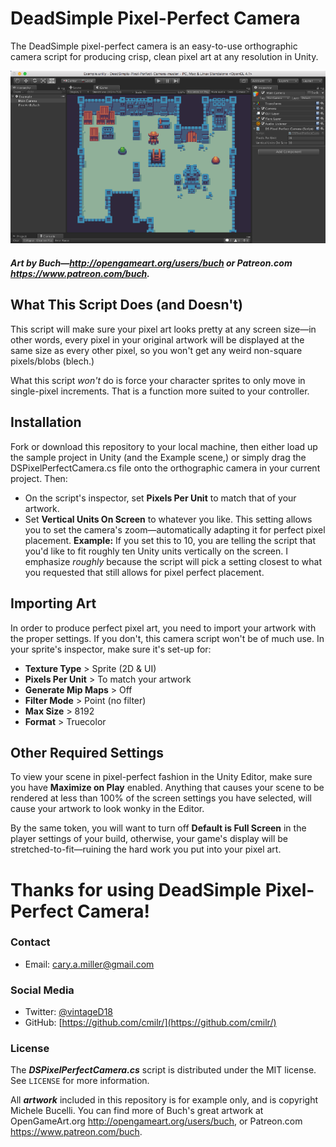 # DeadSimple Pixel-Perfect Camera
The DeadSimple pixel-perfect camera is an easy-to-use orthographic camera script for producing crisp, clean pixel art at any resolution in Unity.

![](screenshot.png)
##### Art by Buch—http://opengameart.org/users/buch or Patreon.com https://www.patreon.com/buch.

## What This Script Does (and Doesn't)
This script will make sure your pixel art looks pretty at any screen size—in other words, every pixel in your original artwork will be displayed at the same size as every other pixel, so you won't get any weird non-square pixels/blobs (blech.) 

What this script *won't* do is force your character sprites to only move in single-pixel increments. That is a function more suited to  your controller.

## Installation
Fork or download this repository to your local machine, then either load up the sample project in Unity (and the Example scene,) or simply drag the DSPixelPerfectCamera.cs file onto the orthographic camera in your current project. Then:

- On the script's inspector, set **Pixels Per Unit** to match that of your artwork.
- Set **Vertical Units On Screen** to whatever you like. This setting allows you to set the camera's zoom—automatically adapting it for perfect pixel placement. **Example:** If you set this to 10, you are telling the script that you'd like to fit roughly ten Unity units vertically on the screen. I emphasize *roughly* because the script will pick a setting closest to what you requested that still allows for pixel perfect placement.

## Importing Art
In order to produce perfect pixel art, you need to import your artwork with the proper settings. If you don't, this camera script won't be of much use. In your sprite's inspector, make sure it's set-up for:

- **Texture Type** > Sprite (2D & UI)
- **Pixels Per Unit** > To match your artwork
- **Generate Mip Maps** > Off
- **Filter Mode** > Point (no filter)
- **Max Size** > 8192
- **Format** > Truecolor

## Other Required Settings
To view your scene in pixel-perfect fashion in the Unity Editor, make sure you have **Maximize on Play** enabled. Anything that causes your scene to be rendered at less than 100% of the screen settings you have selected, will cause your artwork to look wonky in the Editor.

By the same token, you will want to turn off **Default is Full Screen** in the player settings of your build, otherwise, your game's display will be stretched-to-fit—ruining the hard work you put into your pixel art.

# Thanks for using DeadSimple Pixel-Perfect Camera!

### Contact
- Email: cary.a.miller@gmail.com

### Social Media
- Twitter: [@vintageD18](https://twitter.com/vintageD18)
- GitHub: [https://github.com/cmilr/](https://github.com/cmilr/)

### License
The ***DSPixelPerfectCamera.cs*** script is distributed under the MIT license. See ``LICENSE`` for more information.

All ***artwork*** included in this repository is for example only, and is copyright Michele Bucelli. You can find more of Buch's great artwork at OpenGameArt.org http://opengameart.org/users/buch, or Patreon.com https://www.patreon.com/buch.
